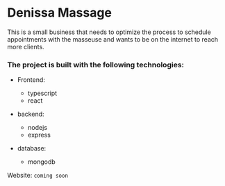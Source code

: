 # Denissa Massage

This is a small business that needs to optimize the process to schedule appointments with the masseuse and wants to be on the internet to reach more clients.

### The project is built with the following technologies:

- Frontend:
    - typescript
    - react

- backend:
    - nodejs
    - express
- database:
    - mongodb

Website: `coming soon`